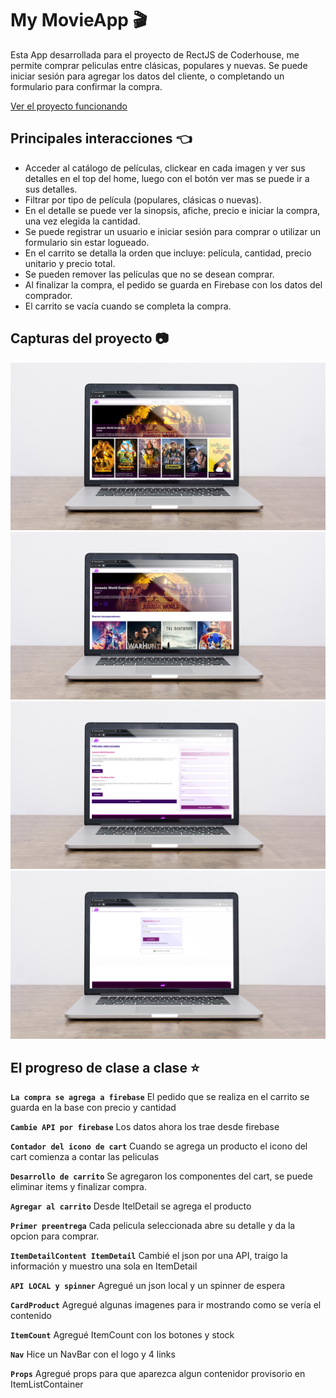 # My MovieApp :clapper:

Esta App desarrollada para el proyecto de RectJS de Coderhouse, me permite comprar peliculas entre clásicas, populares y nuevas.
Se puede iniciar sesión para agregar los datos del cliente, o completando un formulario para confirmar la compra.

[Ver el proyecto funcionando](https://sparkling-kitsune-742e74.netlify.app/)

## Principales interacciones :point_left:

-   Acceder al catálogo de películas, clickear en cada imagen y ver sus detalles en el top del home, luego con el botón ver mas se puede ir a sus detalles.
-   Filtrar por tipo de película (populares, clásicas o nuevas).
-   En el detalle se puede ver la sinopsis, afiche, precio e iniciar la compra, una vez elegida la cantidad.
-   Se puede registrar un usuario e iniciar sesión para comprar o utilizar un formulario sin estar logueado.
-   En el carrito se detalla la orden que incluye: película, cantidad, precio unitario y precio total.
-   Se pueden remover las películas que no se desean comprar.
-   Al finalizar la compra, el pedido se guarda en Firebase con los datos del comprador.
-   El carrito se vacía cuando se completa la compra.

## Capturas del proyecto :camera:

![Home](https://github.com/ayelenramonda/movieapp/blob/main/movieapp/src/assets/muestra1.png)
![Detalle](https://github.com/ayelenramonda/movieapp/blob/main/movieapp/src/assets/muestra2.png)
![Carrito](https://github.com/ayelenramonda/movieapp/blob/main/movieapp/src/assets/muestra3.png)
![Carrito](https://github.com/ayelenramonda/movieapp/blob/main/movieapp/src/assets/muestra4.png)

## El progreso de clase a clase :star:

**`La compra se agrega a firebase`**
El pedido que se realiza en el carrito se guarda en la base con precio y cantidad

**`Cambie API por firebase`**
Los datos ahora los trae desde firebase

**`Contador del icono de cart`**
Cuando se agrega un producto el icono del cart comienza a contar las peliculas

**`Desarrollo de carrito`**
Se agregaron los componentes del cart, se puede eliminar items y finalizar compra.

**`Agregar al carrito`**
Desde ItelDetail se agrega el producto

**`Primer preentrega`**
Cada pelicula seleccionada abre su detalle y da la opcion para comprar.

**`ItemDetailContent ItemDetail`**
Cambié el json por una API, traigo la información y muestro una sola en ItemDetail

**`API LOCAL y spinner`**
Agregué un json local y un spinner de espera

**`CardProduct`**
Agregué algunas imagenes para ir mostrando como se vería el contenido

**`ItemCount`**
Agregué ItemCount con los botones y stock

**`Nav`**
Hice un NavBar con el logo y 4 links

**`Props`**
Agregué props para que aparezca algun contenidor provisorio en ItemListContainer
